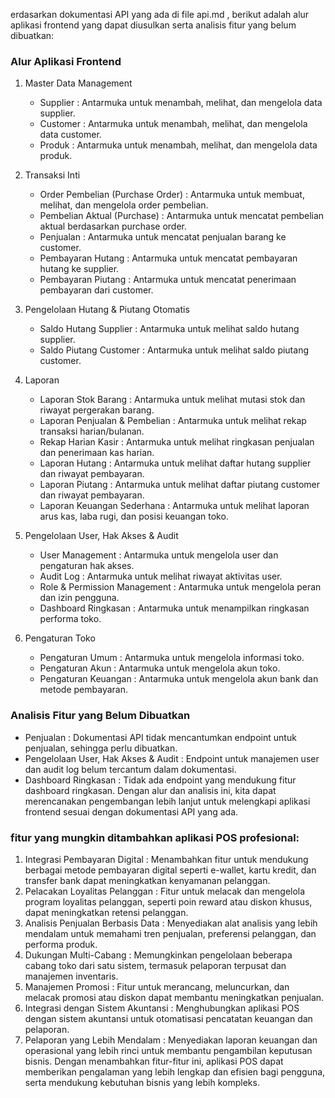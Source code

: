 erdasarkan dokumentasi API yang ada di file api.md , berikut adalah alur aplikasi frontend yang dapat diusulkan serta analisis fitur yang belum dibuatkan:

### Alur Aplikasi Frontend
1. Master Data Management
   
   - Supplier : Antarmuka untuk menambah, melihat, dan mengelola data supplier.
   - Customer : Antarmuka untuk menambah, melihat, dan mengelola data customer.
   - Produk : Antarmuka untuk menambah, melihat, dan mengelola data produk.
2. Transaksi Inti
   
   - Order Pembelian (Purchase Order) : Antarmuka untuk membuat, melihat, dan mengelola order pembelian.
   - Pembelian Aktual (Purchase) : Antarmuka untuk mencatat pembelian aktual berdasarkan purchase order.
   - Penjualan : Antarmuka untuk mencatat penjualan barang ke customer.
   - Pembayaran Hutang : Antarmuka untuk mencatat pembayaran hutang ke supplier.
   - Pembayaran Piutang : Antarmuka untuk mencatat penerimaan pembayaran dari customer.
3. Pengelolaan Hutang & Piutang Otomatis
   
   - Saldo Hutang Supplier : Antarmuka untuk melihat saldo hutang supplier.
   - Saldo Piutang Customer : Antarmuka untuk melihat saldo piutang customer.
4. Laporan
   
   - Laporan Stok Barang : Antarmuka untuk melihat mutasi stok dan riwayat pergerakan barang.
   - Laporan Penjualan & Pembelian : Antarmuka untuk melihat rekap transaksi harian/bulanan.
   - Rekap Harian Kasir : Antarmuka untuk melihat ringkasan penjualan dan penerimaan kas harian.
   - Laporan Hutang : Antarmuka untuk melihat daftar hutang supplier dan riwayat pembayaran.
   - Laporan Piutang : Antarmuka untuk melihat daftar piutang customer dan riwayat pembayaran.
   - Laporan Keuangan Sederhana : Antarmuka untuk melihat laporan arus kas, laba rugi, dan posisi keuangan toko.
5. Pengelolaan User, Hak Akses & Audit
   
   - User Management : Antarmuka untuk mengelola user dan pengaturan hak akses.
   - Audit Log : Antarmuka untuk melihat riwayat aktivitas user.
   - Role & Permission Management : Antarmuka untuk mengelola peran dan izin pengguna.
   - Dashboard Ringkasan : Antarmuka untuk menampilkan ringkasan performa toko.
6. Pengaturan Toko
   
   - Pengaturan Umum : Antarmuka untuk mengelola informasi toko.
   - Pengaturan Akun : Antarmuka untuk mengelola akun toko.
   - Pengaturan Keuangan : Antarmuka untuk mengelola akun bank dan metode pembayaran.
### Analisis Fitur yang Belum Dibuatkan
- Penjualan : Dokumentasi API tidak mencantumkan endpoint untuk penjualan, sehingga perlu dibuatkan.
- Pengelolaan User, Hak Akses & Audit : Endpoint untuk manajemen user dan audit log belum tercantum dalam dokumentasi.
- Dashboard Ringkasan : Tidak ada endpoint yang mendukung fitur dashboard ringkasan.
Dengan alur dan analisis ini, kita dapat merencanakan pengembangan lebih lanjut untuk melengkapi aplikasi frontend sesuai dengan dokumentasi API yang ada.


### fitur yang mungkin ditambahkan aplikasi POS profesional:

1. Integrasi Pembayaran Digital : Menambahkan fitur untuk mendukung berbagai metode pembayaran digital seperti e-wallet, kartu kredit, dan transfer bank dapat meningkatkan kenyamanan pelanggan.
2. Pelacakan Loyalitas Pelanggan : Fitur untuk melacak dan mengelola program loyalitas pelanggan, seperti poin reward atau diskon khusus, dapat meningkatkan retensi pelanggan.
3. Analisis Penjualan Berbasis Data : Menyediakan alat analisis yang lebih mendalam untuk memahami tren penjualan, preferensi pelanggan, dan performa produk.
4. Dukungan Multi-Cabang : Memungkinkan pengelolaan beberapa cabang toko dari satu sistem, termasuk pelaporan terpusat dan manajemen inventaris.
5. Manajemen Promosi : Fitur untuk merancang, meluncurkan, dan melacak promosi atau diskon dapat membantu meningkatkan penjualan.
6. Integrasi dengan Sistem Akuntansi : Menghubungkan aplikasi POS dengan sistem akuntansi untuk otomatisasi pencatatan keuangan dan pelaporan.
7. Pelaporan yang Lebih Mendalam : Menyediakan laporan keuangan dan operasional yang lebih rinci untuk membantu pengambilan keputusan bisnis.
Dengan menambahkan fitur-fitur ini, aplikasi POS dapat memberikan pengalaman yang lebih lengkap dan efisien bagi pengguna, serta mendukung kebutuhan bisnis yang lebih kompleks.